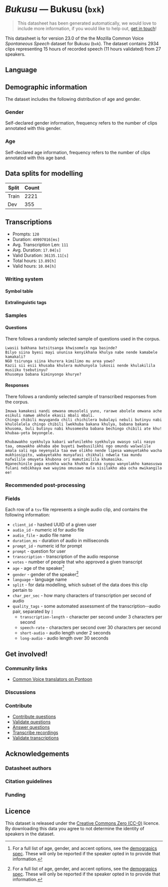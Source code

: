 # *Bukusu* &mdash; Bukusu (`bxk`)
> This datasheet has been generated automatically, we would love to include more information, if you would like to help out, [get in touch](https://github.com/common-voice/common-voice/blob/main/docs/COMMUNITIES.md)!

 This datasheet is for version 23.0 of the the Mozilla Common Voice *Spontaneous Speech* dataset 
for Bukusu (`bxk`). The dataset contains 2934 clips representing 15 hours of recorded
speech (11 hours validated) from 27 speakers.

## Language
<!-- {{LANGUAGE_DESCRIPTION}} -->
<!-- Provide a brief (1-2 paragraph) description of your language -->

## Demographic information
The dataset includes the following distribution of age and gender.
<!-- You can get a lot of the information in this section from https://analyzer.cv-toolbox.web.tr/browse -->

### Gender
Self-declared gender information, frequency refers to the number of clips annotated with this gender.
<!-- {{GENDER_TABLE}} -->
<!-- @ AUTOMATICALLY GENERATED @ -->
<!-- | Gender | Frequency |
|--------|-----------|
| male, masculine | ? |
| undeclared | ? |
| female, feminine | ? | -->

### Age
Self-declared age information, frequency refers to the number of clips annotated with this age band.
<!-- {{AGE_TABLE}} -->
<!-- @ AUTOMATICALLY GENERATED @ -->
<!-- | Age band | Frequency |
|----------|-----------|
| teens | ? |
| twenties | ? |
| thirties | ? |
| fourties | ? |
| fifties | ? |
   ...if other age ranges are present in your data, add rows... -->

## Data splits for modelling
| Split | Count |
|-|-|
| Train | 2221 |
| Dev | 355 |

## Transcriptions
* Prompts: `120`
* Duration: `49997016[ms]`
* Avg. Transcription Len: `111`
* Avg. Duration: `17.04[s]`
* Valid Duration: `36135.11[s]`
* Total hours: `13.89[h]`
* Valid hours: `10.04[h]`
<!-- {{TRANSCRIPTIONS_DESCRIPTION}} -->
<!-- A description of the transcription system used -->

### Writing system
<!-- {{WRITING_SYSTEM_DESCRIPTION}} -->
<!-- @ OPTIONAL @ -->
<!-- A description of the writing system (or writing systems) used in the text corpus -->

#### Symbol table
<!-- {{ALPHABET_TABLE}} -->
<!-- @ OPTIONAL @ -->
<!-- If the writing system is alphabetic, you can include the valid alphabet here -->

#### Extralinguistic tags

### Samples

#### Questions
There follows a randomly selected sample of questions used in the corpus.

```
Lwasii bakhana batsitsanga khwisomelo nga basinde?
Bilyo siina byesi mayi ununisa kenyikhana khulya nabe nende kamabele kamakali?
NGO tsirunga siina khurera kimilimo mu area yowo?
Kazii sii esii khusaba khulera mukhunyola lukosii nende khulakilila musiiku tsebutinyu?
Khusomya babana kiminyongo khurye?
```
<!-- {{QUESTIONS_SAMPLE}} -->

#### Responses
There follows a randomly selected sample of transcribed responses from the corpus.

```
Imuwa kamakesi nandi omwana omusoleli yuno, rarawe abolele omwana ache esikuli namwe akhole ekasii mbali mbali.
Chingo chibili muyuganda chili chichilera bubalayi nebuli butinyu nabi khulolelela chingo chibili lwekhuba bakana khulya, babana bakana khusoma, buli butinyu nabi khusomesha babana bechingo chibili ate khu! khubaa-yeta beyongele.

Khubawakho syekhulya kabari wafunilekho syekhulya owasyo sali nasyo taa, omuwakho akhaba abe buyeti bwebusilikhi ngo omundu walwalile amala sali nga neyenyala taa ewe olikho nende lipesa wamuyetakho wacha mukhiosipito, wabayetakho munyafasi chikhali ndwela taa mundu nafwilile omuyeta khubona ori mumutimilila khumasika.
Nganechinile papa esokha wacha khukha draka syopu wanyolakho kamasuswa fulani nebikhaya ewe wayima omusawo mala sisilakho aba ocha mwikangilo ee!
```
<!-- {{TRANSCRIPTIONS_SAMPLE}} -->

### Recommended post-processing
<!-- {{RECOMMENDED_POSTPROCESSING_DESCRIPTION}} -->
<!-- @ OPTIONAL @ -->
<!-- What should people do before they use the data, for example Unicode normalisation or normalisation of extralinguistic tags -->

### Fields
Each row of a `tsv` file represents a single audio clip, and contains the following information:

* `client_id` - hashed UUID of a given user
* `audio_id` - numeric id for audio file
* `audio_file` - audio file name
* `duration_ms` - duration of audio in milliseconds
* `prompt_id` - numeric id for prompt
* `prompt` - question for user
* `transcription` - transcription of the audio response
* `votes` - number of people that who approved a given transcript
* `age` - age of the speaker[^1]
* `gender` - gender of the speaker[^1]
* `language` - language name
* `split` - for data modelling, which subset of the data does this clip pertain to
* `char_per_sec` - how many characters of transcription per second of audio
* `quality_tags` - some automated assessment of the transcription--audio pair, separated by `|`
   *  `transcription-length` - character per second under 3 characters per second
   * `speech-rate` - characters per second over 30 characters per second
   * `short-audio` - audio length under 2 seconds
   * `long-audio` - audio length over 30 seconds

#### 
[^1]: For a full list of age, gender, and accent options, see the
[demograpics
spec](https://github.com/common-voice/common-voice/blob/main/web/src/stores/demographics.ts). These
will only be reported if the speaker opted in to provide that
information.

## Get involved!

### Community links
* [Common Voice translators on Pontoon](https://pontoon.mozilla.org/bxk/common-voice/contributors/)
<!-- {{COMMUNITY_LINKS_LIST}} -->
<!-- @ OPTIONAL @ -->
<!-- Links to community chats / fora -->

### Discussions
<!-- {{DISCUSSION_LINKS_LIST}} -->
<!-- @ OPTIONAL @ -->
<!-- Any links to discussions, for example on Discourse or other fora or blogs can be included here -->

### Contribute
* [Contribute questions](https://commonvoice.mozilla.org/spontaneous-speech/beta/question)
* [Validate questions](https://commonvoice.mozilla.org/spontaneous-speech/beta/validate)
* [Answer questions](https://commonvoice.mozilla.org/spontaneous-speech/beta/prompts)
* [Transcribe recordings](https://commonvoice.mozilla.org/spontaneous-speech/beta/transcribe)
* [Validate transcriptions](https://commonvoice.mozilla.org/spontaneous-speech/beta/check-transcript)
<!-- {{CONTRIBUTE_LINKS_LIST}} -->
<!-- Here you can include links for how to contribute to the dataset -->

## Acknowledgements

### Datasheet authors
<!-- {{DATASHEET_AUTHORS_LIST}} -->
<!-- A list in the format of: Your Name <email@email.com> -->

### Citation guidelines
<!-- {{CITATION_DESCRIPTION}} -->
<!-- @ OPTIONAL @ -->
<!-- If you published a paper and would like people to cite it, you can include the BiBTeX here -->

### Funding
<!-- {{FUNDING_DESCRIPTION}} -->
<!-- @ OPTIONAL @ -->
<!-- If you received any funding, you can include the acknowledgement here -->

## Licence
This dataset is released under the [Creative Commons Zero (CC-0)](https://creativecommons.org/public-domain/cc0/) licence. By downloading this data
you agree to not determine the identity of speakers in the dataset.
